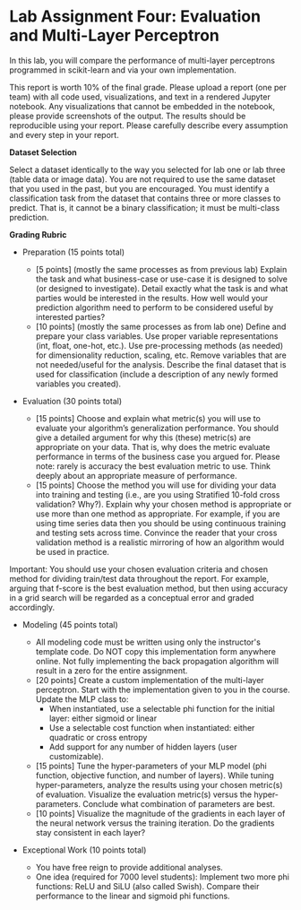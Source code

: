 # Lab Assignment Four: Evaluation and Multi-Layer Perceptron 
In this lab, you will compare the performance of multi-layer perceptrons programmed in scikit-learn and via your own implementation. 

This report is worth 10% of the final grade. Please upload a report (one per team) with all code used, visualizations, and text in a rendered Jupyter notebook. Any visualizations that cannot be embedded in the notebook, please provide screenshots of the output. The results should be reproducible using your report. Please carefully describe every assumption and every step in your report.

__Dataset Selection__

Select a dataset identically to the way you selected for lab one or lab three (table data or image data). You are not required to use the same dataset that you used in the past, but you are encouraged. You must identify a classification task from the dataset that contains three or more classes to predict. That is, it cannot be a binary classification; it must be multi-class prediction. 

__Grading Rubric__

* Preparation (15 points total)
  * [5 points] (mostly the same processes as from previous lab) Explain the task and what business-case or use-case it is designed to solve (or designed to investigate). Detail exactly what the task is and what parties would be interested in the results. How well would your prediction algorithm need to perform to be considered useful by interested parties?
  * [10 points] (mostly the same processes as from lab one) Define and prepare your class variables. Use proper variable representations (int, float, one-hot, etc.). Use pre-processing methods (as needed) for dimensionality reduction, scaling, etc. Remove variables that are not needed/useful for the analysis. Describe the final dataset that is used for classification (include a description of any newly formed variables you created).

* Evaluation (30 points total)
  * [15 points] Choose and explain what metric(s) you will use to evaluate your algorithm’s generalization performance. You should give a detailed argument for why this (these) metric(s) are appropriate on your data. That is, why does the metric evaluate performance in terms of the business case you argued for. Please note: rarely is accuracy the best evaluation metric to use. Think deeply about an appropriate measure of performance.
  * [15 points] Choose the method you will use for dividing your data into training and testing (i.e., are you using Stratified 10-fold cross validation? Why?). Explain why your chosen method is appropriate or use more than one method as appropriate. For example, if you are using time series data then you should be using continuous training and testing sets across time. Convince the reader that your cross validation method is a realistic mirroring of how an algorithm would be used in practice. 

Important: You should use your chosen evaluation criteria and chosen method for dividing train/test data throughout the report. For example, arguing that f-score is the best evaluation method, but then using accuracy in a grid search will be regarded as a conceptual error and graded accordingly. 

* Modeling (45 points total)
  * All modeling code must be written using only the instructor's template code. Do NOT copy this implementation form anywhere online. Not fully implementing the back propagation algorithm will result in a zero for the entire assignment.
  * [20 points] Create a custom implementation of the multi-layer perceptron. Start with the implementation given to you in the course. Update the MLP class to:
    * When instantiated, use a selectable phi function for the initial layer: either sigmoid or linear 
    * Use a selectable cost function when instantiated: either quadratic or cross entropy
    * Add support for any number of hidden layers (user customizable).
  * [15 points] Tune the hyper-parameters of your MLP model (phi function, objective function, and number of layers). While tuning hyper-parameters, analyze the results using your chosen metric(s) of evaluation. Visualize the evaluation metric(s) versus the hyper-parameters. Conclude what combination of parameters are best.
  * [10 points] Visualize the magnitude of the gradients in each layer of the neural network versus the training iteration. Do the gradients stay consistent in each layer?

* Exceptional Work (10 points total)
  * You have free reign to provide additional analyses.
  * One idea (required for 7000 level students):  Implement two more phi functions: ReLU and SiLU (also called Swish). Compare their performance to the linear and sigmoid phi functions. 
